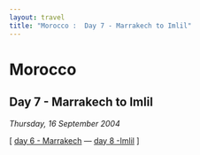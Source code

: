 ```yaml
---
layout: travel
title: "Morocco :  Day 7 - Marrakech to Imlil"
---
```


Morocco
=======

Day 7 - Marrakech to Imlil
--------------------------

*Thursday, 16 September 2004*

\[ [day 6 - Marrakech](/travel/morocco/day6.html) — [day 8
-Imlil](/travel/morocco/day8.html) \]
